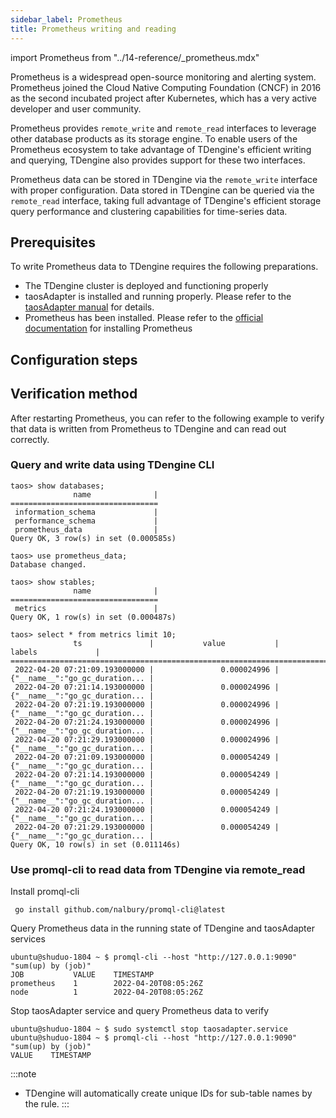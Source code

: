 ```yaml
---
sidebar_label: Prometheus
title: Prometheus writing and reading
---
```


import Prometheus from "../14-reference/_prometheus.mdx"

Prometheus is a widespread open-source monitoring and alerting system. Prometheus joined the Cloud Native Computing Foundation (CNCF) in 2016 as the second incubated project after Kubernetes, which has a very active developer and user community.

Prometheus provides `remote_write` and `remote_read` interfaces to leverage other database products as its storage engine. To enable users of the Prometheus ecosystem to take advantage of TDengine's efficient writing and querying, TDengine also provides support for these two interfaces.

Prometheus data can be stored in TDengine via the `remote_write` interface with proper configuration. Data stored in TDengine can be queried via the `remote_read` interface, taking full advantage of TDengine's efficient storage query performance and clustering capabilities for time-series data.

## Prerequisites

To write Prometheus data to TDengine requires the following preparations.
- The TDengine cluster is deployed and functioning properly
- taosAdapter is installed and running properly. Please refer to the [taosAdapter manual](/reference/taosadapter) for details.
- Prometheus has been installed. Please refer to the [official documentation](https://prometheus.io/docs/prometheus/latest/installation/) for installing Prometheus

## Configuration steps

<Prometheus />

## Verification method

After restarting Prometheus, you can refer to the following example to verify that data is written from Prometheus to TDengine and can read out correctly. 

### Query and write data using TDengine CLI

```
taos> show databases;
              name              |
=================================
 information_schema             |
 performance_schema             |
 prometheus_data                |
Query OK, 3 row(s) in set (0.000585s)

taos> use prometheus_data;
Database changed.

taos> show stables;
              name              |
=================================
 metrics                        |
Query OK, 1 row(s) in set (0.000487s)

taos> select * from metrics limit 10;
              ts               |           value           |             labels             |
=============================================================================================
 2022-04-20 07:21:09.193000000 |               0.000024996 | {"__name__":"go_gc_duration... |
 2022-04-20 07:21:14.193000000 |               0.000024996 | {"__name__":"go_gc_duration... |
 2022-04-20 07:21:19.193000000 |               0.000024996 | {"__name__":"go_gc_duration... |
 2022-04-20 07:21:24.193000000 |               0.000024996 | {"__name__":"go_gc_duration... |
 2022-04-20 07:21:29.193000000 |               0.000024996 | {"__name__":"go_gc_duration... |
 2022-04-20 07:21:09.193000000 |               0.000054249 | {"__name__":"go_gc_duration... |
 2022-04-20 07:21:14.193000000 |               0.000054249 | {"__name__":"go_gc_duration... |
 2022-04-20 07:21:19.193000000 |               0.000054249 | {"__name__":"go_gc_duration... |
 2022-04-20 07:21:24.193000000 |               0.000054249 | {"__name__":"go_gc_duration... |
 2022-04-20 07:21:29.193000000 |               0.000054249 | {"__name__":"go_gc_duration... |
Query OK, 10 row(s) in set (0.011146s)
```

### Use promql-cli to read data from TDengine via remote_read

Install promql-cli

```
 go install github.com/nalbury/promql-cli@latest
```

Query Prometheus data in the running state of TDengine and taosAdapter services

```
ubuntu@shuduo-1804 ~ $ promql-cli --host "http://127.0.0.1:9090" "sum(up) by (job)"
JOB           VALUE    TIMESTAMP
prometheus    1        2022-04-20T08:05:26Z
node          1        2022-04-20T08:05:26Z
```

Stop taosAdapter service and query Prometheus data to verify

```
ubuntu@shuduo-1804 ~ $ sudo systemctl stop taosadapter.service
ubuntu@shuduo-1804 ~ $ promql-cli --host "http://127.0.0.1:9090" "sum(up) by (job)"
VALUE    TIMESTAMP

```

:::note

- TDengine will automatically create unique IDs for sub-table names by the rule.
:::
